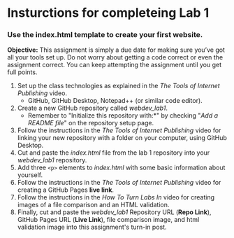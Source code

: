 # Insturctions for completeing Lab 1 
### Use the index.html template to create your first website.

**Objective:**
This assignment is simply a due date for making sure you’ve got all your tools set up. Do not worry about getting a code 
correct or even the assignment correct. You can keep attempting the assignment until you get full points.

1. Set up the class technologies as explained in the *The Tools of Internet Publishing* video.
    * GitHub, GitHub Desktop, Notepad++ (or similar code editor).
2. Create a new GitHub repository called *webdev_lab1*.
    * Remember to "Initialize this repository with:*" by checking "*Add a README file*" on the repository setup page.
3. Follow the instructions in the *The Tools of Internet Publishing* video for linking your new repository with a folder on 
your computer, using GitHub Desktop.
4. Cut and paste the *index.html* file from the lab 1 repository into your *webdev_lab1* repository.
5. Add three ```<p>``` elements to *index.html* with some basic information about yourself.
6. Follow the instructions in the *The Tools of Internet Publishing* video for creating a GitHub Pages **live link**.
7. Follow the instructions in the *How To Turn Labs In* video for creating images of a file comparison and an HTML validation.
8. Finally, cut and paste the *webdev_lab1* Repository URL (**Repo Link**), GitHub Pages URL (**Live Link**), file comparison 
image, and html validation image into this assignment's turn-in post.


  


